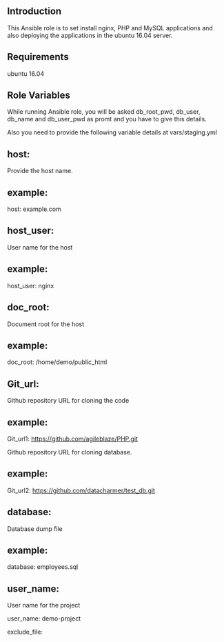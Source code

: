 Introduction
------------

This Ansible role is to set  install nginx, PHP and MySQL applications and also deploying the applications in the ubuntu 16.04 server.

Requirements
------------

ubuntu 16.04


Role Variables
--------------

While running Ansible role, you will be asked db_root_pwd, db_user, db_name and db_user_pwd as promt and you have to give this details.

Also you need to provide the following  variable details at vars/staging.yml

host:
-----
Provide the host name.

example:
--------
host: example.com

host_user:
----------
User name for the host

example:
--------

host_user: nginx

doc_root:
---------

Document root for the host

example:
--------

doc_root: /home/demo/public_html

Git_url:
--------
Github repository URL for cloning the code

example:
--------

Git_url1: https://github.com/agileblaze/PHP.git

Github repository URL for cloning database.

example:
--------

Git_url2: https://github.com/datacharmer/test_db.git

database:
---------
Database dump file

example:
--------

database: employees.sql

user_name:
----------
User name for the project

user_name: demo-project

exclude_file:


 
